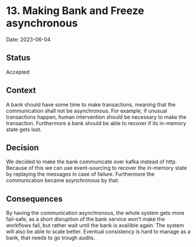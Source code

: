 # 13. Making Bank and Freeze asynchronous

Date: 2023-06-04

## Status

Accepted

## Context
A bank should have some time to make transactions, meaning that the communication shall not be asynchronous. For example, if unusual transactions happen, human intervention should be necessary to make the transaction. Furthermore a bank should be able to recover if its in-memory state gets lost.

## Decision

We decided to make the bank communicate over kafka instead of http. Because of this we can use event-sourcing to recover the in-memory state by replaying the messages in case of failure. Furthermore the communication became asynchronous by that.

## Consequences

By having the communication asynchronous, the whole system gets more fail-safe, as a short disruption of the bank service won't make the workflows fail, but rather wait until the bank is availible again. The system will also be able to scale better. Eventual consistency is hard to manage as a bank, that needs to go trough audits. 
